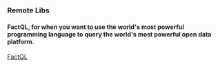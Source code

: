 ### Remote Libs

#### FactQL, for when you want to use the world's most powerful programming language to query the world's most powerful open data platform.
[FactQL](https://github.com/dirtyvagabond/factql)